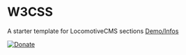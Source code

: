 # W3CSS
A starter template for LocomotiveCMS sections
[Demo/Infos](https://tgv.studiowan.fr/fr/templates/w3css-1?type=template)

[![Donate](https://img.shields.io/badge/Donate-PayPal-green.svg)](https://www.paypal.com/cgi-bin/webscr?cmd=_s-xclick&hosted_button_id=NDNEMU87Y5CD2)

